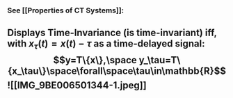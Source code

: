 ### See [[Properties of CT Systems]]:
## Displays **Time-Invariance** (is time-invariant) iff, with $x_\tau(t)=x(t)-\tau$ as a time-delayed signal:$$y=T\{x\},\space y_\tau=T\{x_\tau\}\space\forall\space\tau\in\mathbb{R}$$![[IMG_9BE006501344-1.jpeg]]
